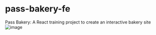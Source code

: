 # pass-bakery-fe
Pass Bakery: A React training project to create an interactive bakery site
![image](https://user-images.githubusercontent.com/28849580/234960082-c3484ef2-e4be-441b-8715-a21f41ded33b.png)
